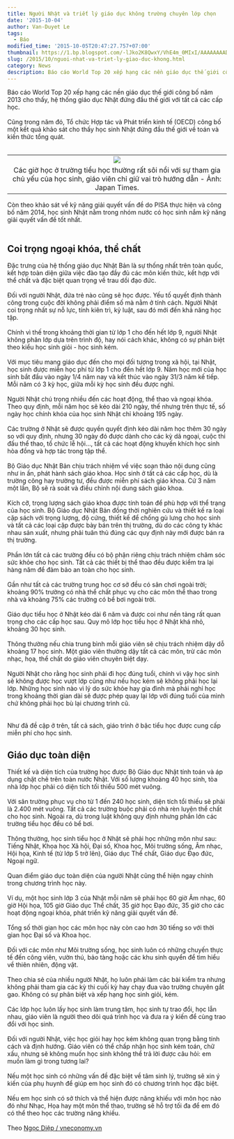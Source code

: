 ```yaml
---
title: Người Nhật và triết lý giáo dục không trường chuyên lớp chọn
date: '2015-10-04'
author: Van-Duyet Le
tags:
  - Báo
modified_time: '2015-10-05T20:47:27.757+07:00'
thumbnail: https://1.bp.blogspot.com/-lJko2K8QwxY/VhE4m_0MIxI/AAAAAAAADbA/WeMXmpmAirY/s1600/Nhatgiaoduc-8bf58.jpg
slug: /2015/10/nguoi-nhat-va-triet-ly-giao-duc-khong.html
category: News
description: Báo cáo World Top 20 xếp hạng các nền giáo dục thế giới công bố năm 2013 cho thấy, hệ thống giáo dục Nhật đứng đầu thế giới với tất cả các cấp học.
---
```


Báo cáo World Top 20 xếp hạng các nền giáo dục thế giới công bố năm 2013 cho thấy, hệ thống giáo dục Nhật đứng đầu thế giới với tất cả các cấp học.<br /><br />Cũng trong năm đó, Tổ chức Hợp tác và Phát triển kinh tế (OECD) công bố một kết quả khảo sát cho thấy học sinh Nhật đứng đầu thế giới về toán và kiến thức tổng quát.<br /><br /><table align="center" cellpadding="0" cellspacing="0" class="tr-caption-container" style="margin-left: auto; margin-right: auto; text-align: center;"><tbody><tr><td style="text-align: center;"><img border="0" src="https://1.bp.blogspot.com/-lJko2K8QwxY/VhE4m_0MIxI/AAAAAAAADbA/WeMXmpmAirY/s1600/Nhatgiaoduc-8bf58.jpg" style="margin-left: auto; margin-right: auto; border:0;box-shadow:none" /></td></tr><tr><td class="tr-caption" style="text-align: center;">Các giờ học ở trường tiểu học thường rất sôi nổi với sự tham gia chủ yếu của học sinh, giáo viên chỉ giữ vai trò hướng dẫn - Ảnh: Japan Times.</td></tr></tbody></table>Còn theo khảo sát về kỹ năng giải quyết vấn đề do PISA thực hiện và công bố năm 2014, học sinh Nhật nằm trong nhóm nước có học sinh nắm kỹ năng giải quyết vấn đề tốt nhất.<br /><a name='more'></a><br /><h2>Coi trọng ngoại khóa, thể chất</h2>Đặc trưng của hệ thống giáo dục Nhật Bản là sự thống nhất trên toàn quốc, kết hợp toàn diện giữa việc đào tạo đầy đủ các môn kiến thức, kết hợp với thể chất và đặc biệt quan trọng về trau dồi đạo đức.<br /><br />Đối với người Nhật, đứa trẻ nào cũng sẽ học được. Yếu tố quyết định thành công trong cuộc đời không phải điểm số mà nằm ở tính cách. Người Nhật coi trọng nhất sự nỗ lực, tính kiên trì, kỷ luật, sau đó mới đến khả năng học tập.<br /><br />Chính vì thế trong khoảng thời gian từ lớp 1 cho đến hết lớp 9, người Nhật không phân lớp dựa trên trình độ, hay nói cách khác, không có sự phân biệt theo kiểu học sinh giỏi - học sinh kém.<br /><br />Với mục tiêu mang giáo dục đến cho mọi đối tượng trong xã hội, tại Nhật, học sinh được miễn học phí từ lớp 1 cho đến hết lớp 9. Năm học mới của học sinh bắt đầu vào ngày 1/4 năm nay và kết thúc vào ngày 31/3 năm kế tiếp. Mỗi năm có 3 kỳ học, giữa mỗi kỳ học sinh đều được nghỉ.<br /><br />Người Nhật chú trọng nhiều đến các hoạt động, thể thao và ngoại khóa. Theo quy định, mỗi năm học sẽ kéo dài 210 ngày, thế nhưng trên thực tế, số ngày học chính khóa của học sinh Nhật chỉ khoảng 195 ngày.<br /><br />Các trường ở Nhật sẽ được quyền quyết định kéo dài năm học thêm 30 ngày so với quy định, nhưng 30 ngày đó được dành cho các kỳ dã ngoại, cuộc thi đấu thể thao, tổ chức lễ hội…, tất cả các hoạt động khuyến khích học sinh hòa đồng và hợp tác trong tập thể.<br /><br />Bộ Giáo dục Nhật Bản chịu trách nhiệm về việc soạn thảo nội dung cũng như in ấn, phát hành sách giáo khoa. Học sinh ở tất cả các cấp học, dù là trường công hay trường tư, đều được miễn phí sách giáo khoa. Cứ 3 năm một lần, Bộ sẽ rà soát và điều chỉnh nội dung sách giáo khoa.<br /><br />Kích cỡ, trọng lượng sách giáo khoa được tính toán để phù hợp với thể trạng của học sinh. Bộ Giáo dục Nhật Bản đồng thời nghiên cứu và thiết kế ra loại cặp sách với trọng lượng, độ cứng, thiết kế để chống gù lưng cho học sinh và tất cả các loại cặp được bày bán trên thị trường, dù do các công ty khác nhau sản xuất, nhưng phải tuân thủ đúng các quy định này mới được bán ra thị trường.<br /><br />Phần lớn tất cả các trường đều có bộ phận riêng chịu trách nhiệm chăm sóc sức khỏe cho học sinh. Tất cả các thiết bị thể thao đều được kiểm tra lại hàng năm để đảm bảo an toàn cho học sinh.<br /><br />Gần như tất cả các trường trung học cơ sở đều có sân chơi ngoài trời; khoảng 90% trường có nhà thể chất phục vụ cho các môn thể thao trong nhà và khoảng 75% các trường có bể bơi ngoài trời.<br /><br />Giáo dục tiểu học ở Nhật kéo dài 6 năm và được coi như nền tảng rất quan trọng cho các cấp học sau. Quy mô lớp học tiểu học ở Nhật khá nhỏ, khoảng 30 học sinh.<br /><br />Thông thường nếu chia trung bình mỗi giáo viên sẽ chịu trách nhiệm dậy dỗ khoảng 17 học sinh. Một giáo viên thường dậy tất cả các môn, trừ các môn nhạc, họa, thể chất do giáo viên chuyên biệt dạy.<br /><br />Người Nhật cho rằng học sinh phải đi học đúng tuổi, chính vì vậy học sinh sẽ không được học vượt lớp cũng như nếu học kém sẽ không phải học lại lớp. Những học sinh nào vì lý do sức khỏe hay gia đình mà phải nghỉ học trong khoảng thời gian dài sẽ được phép quay lại lớp với đúng tuổi của mình chứ không phải học bù lại chương trình cũ.<br /><br /><br />Như đã đề cập ở trên, tất cả sách, giáo trình ở bậc tiểu học được cung cấp miễn phí cho học sinh.<br /><h2>Giáo dục toàn diện</h2>Thiết kế và diện tích của trường học được Bộ Giáo dục Nhật tính toán và áp dụng chặt chẽ trên toàn nước Nhật. Với số lượng khoảng 40 học sinh, tòa nhà lớp học phải có diện tích tối thiểu 500 mét vuông.<br /><br />Với sân trường phục vụ cho từ 1 đến 240 học sinh, diện tích tổi thiếu sẽ phải là 2.400 mét vuông. Tất cả các trường buộc phải có nhà rèn luyện thể chất cho học sinh. Ngoài ra, dù trong luật không quy định nhưng phần lớn các trường tiểu học đều có bể bơi.<br /><br />Thông thường, học sinh tiểu học ở Nhật sẽ phải học những môn như sau: Tiếng Nhật, Khoa học Xã hội, Đại số, Khoa học, Môi trường sống, Âm nhạc, Hội họa, Kinh tế (từ lớp 5 trở lên), Giáo dục Thể chất, Giáo dục Đạo đức, Ngoại ngữ.<br /><br />Quan điểm giáo dục toàn diện của người Nhật cũng thể hiện ngay chính trong chương trình học này.<br /><br />Ví dụ, một học sinh lớp 3 của Nhật mỗi năm sẽ phải học 60 giờ Âm nhạc, 60 giờ Hội họa, 105 giờ Giáo dục Thể chất, 35 giờ học Đạo đức, 35 giờ cho các hoạt động ngoại khóa, phát triển kỹ năng giải quyết vấn đề.<br /><br />Tổng số thời gian học các môn học này còn cao hơn 30 tiếng so với thời gian học Đại số và Khoa học.<br /><br />Đối với các môn như Môi trường sống, học sinh luôn có những chuyến thực tế đến công viên, vườn thú, bảo tàng hoặc các khu sinh quyển để tìm hiểu về thiên nhiên, động vật.<br /><br />Theo chia sẻ của nhiều người Nhật, họ luôn phải làm các bài kiểm tra nhưng không phải tham gia các kỳ thi cuối kỳ hay chạy đua vào trường chuyên gắt gao. Không có sự phân biệt và xếp hạng học sinh giỏi, kém.<br /><br />Các lớp học luôn lấy học sinh làm trung tâm, học sinh tự trao đổi, học lẫn nhau, giáo viên là người theo dõi quá trình học và đưa ra ý kiến để cùng trao đổi với học sinh.<br /><br />Đối với người Nhật, việc học giỏi hay học kém không quan trọng bằng tính cách và định hướng. Giáo viên có thể chấp nhận học sinh kém toán, chữ xấu, nhưng sẽ không muốn học sinh không thể trả lời được câu hỏi: em muốn làm gì trong tương lai?<br /><br />Nếu một học sinh có những vấn đề đặc biệt về tâm sinh lý, trường sẽ xin ý kiến của phụ huynh để giúp em học sinh đó có chương trình học đặc biệt.<br /><br />Nếu em học sinh có sở thích và thể hiện được năng khiếu với môn học nào đó như Nhạc, Họa hay một môn thể thao, trường sẽ hỗ trợ tối đa để em đó có thể theo học các trường năng khiếu.<br /><br />Theo <a href="http://vneconomy.vn/the-gioi/nguoi-nhat-va-triet-ly-giao-duc-khong-truong-chuyen-lop-chon-20150828040744809.htm" target="_blank">Ngọc Diệp / vneconomy.vn</a><br /><div><br /></div>
